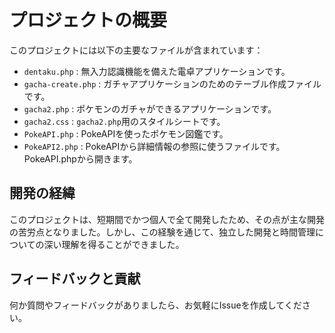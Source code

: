 # プロジェクトの概要

このプロジェクトには以下の主要なファイルが含まれています：

- `dentaku.php` : 無入力認識機能を備えた電卓アプリケーションです。
- `gacha-create.php` : ガチャアプリケーションのためのテーブル作成ファイルです。
- `gacha2.php` : ポケモンのガチャができるアプリケーションです。
- `gacha2.css` : `gacha2.php`用のスタイルシートです。
- `PokeAPI.php` : PokeAPIを使ったポケモン図鑑です。
- `PokeAPI2.php` : PokeAPIから詳細情報の参照に使うファイルです。PokeAPI.phpから開きます。

## 開発の経緯

このプロジェクトは、短期間でかつ個人で全て開発したため、その点が主な開発の苦労点となりました。しかし、この経験を通じて、独立した開発と時間管理についての深い理解を得ることができました。

## フィードバックと貢献

何か質問やフィードバックがありましたら、お気軽にIssueを作成してください。
